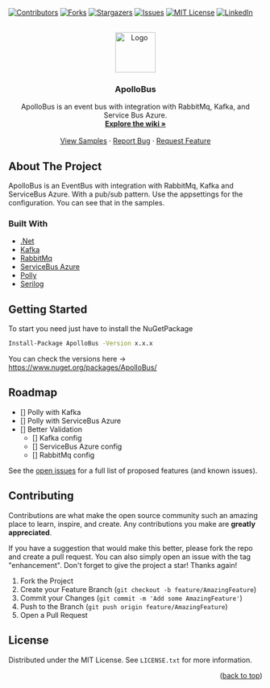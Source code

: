 <div id="top"></div>
<!--
*** Thanks for checking out the Best-README-Template. If you have a suggestion
*** that would make this better, please fork the repo and create a pull request
*** or simply open an issue with the tag "enhancement".
*** Don't forget to give the project a star!
*** Thanks again! Now go create something AMAZING! :D
-->



<!-- PROJECT SHIELDS -->
<!--
*** I'm using markdown "reference style" links for readability.
*** Reference links are enclosed in brackets [ ] instead of parentheses ( ).
*** See the bottom of this document for the declaration of the reference variables
*** for contributors-url, forks-url, etc. This is an optional, concise syntax you may use.
*** https://www.markdownguide.org/basic-syntax/#reference-style-links
-->
[![Contributors][contributors-shield]][contributors-url]
[![Forks][forks-shield]][forks-url]
[![Stargazers][stars-shield]][stars-url]
[![Issues][issues-shield]][issues-url]
[![MIT License][license-shield]][license-url]
[![LinkedIn][linkedin-shield]][linkedin-url]



<!-- PROJECT LOGO -->
<br />
<div align="center">
  <a href="https://github.com/bteixeira/apollobus">
    <img src="images/logo.png" alt="Logo" width="80" height="80">
  </a>

<h3 align="center">ApolloBus</h3>

  <p align="center">
 ApolloBus is an event bus with integration with RabbitMq, Kafka, and Service Bus Azure.
    <br />
    <a href="https://github.com/bteixeira691/ApolloBus/wiki"><strong>Explore the wiki »</strong></a>
    <br />
    <br />
    <a href="https://github.com/bteixeira691/ApolloBus/tree/master/Samples">View Samples</a>
    ·
    <a href="https://github.com/bteixeira691/ApolloBus/issues">Report Bug</a>
    ·
    <a href="https://github.com/bteixeira691/ApolloBus/issues">Request Feature</a>
  </p>
</div>




<!-- ABOUT THE PROJECT -->
## About The Project

ApolloBus is an EventBus with integration with RabbitMq, Kafka and ServiceBus Azure. With a pub/sub pattern.
Use the appsettings for the configuration. You can see that in the samples.






### Built With

* [.Net](https://dotnet.microsoft.com/)
* [Kafka](https://kafka.apache.org/)
* [RabbitMq](https://www.rabbitmq.com/)
* [ServiceBus Azure](https://docs.microsoft.com/en-us/azure/service-bus-messaging/service-bus-messaging-overview)
* [Polly](https://github.com/App-vNext/Polly)
* [Serilog](https://serilog.net/)



<!-- GETTING STARTED -->
## Getting Started

To start you need just have to install the NuGetPackage

  ```sh
  Install-Package ApolloBus -Version x.x.x
  ```
You can check the versions here -> https://www.nuget.org/packages/ApolloBus/






<!-- ROADMAP -->
## Roadmap

- [] Polly with Kafka
- [] Polly with ServiceBus Azure
- [] Better Validation
    - [] Kafka config
    - [] ServiceBus Azure config
    - [] RabbitMq config

See the [open issues](https://github.com/bteixeira691/ApolloBus/issues) for a full list of proposed features (and known issues).





<!-- CONTRIBUTING -->
## Contributing

Contributions are what make the open source community such an amazing place to learn, inspire, and create. Any contributions you make are **greatly appreciated**.

If you have a suggestion that would make this better, please fork the repo and create a pull request. You can also simply open an issue with the tag "enhancement".
Don't forget to give the project a star! Thanks again!

1. Fork the Project
2. Create your Feature Branch (`git checkout -b feature/AmazingFeature`)
3. Commit your Changes (`git commit -m 'Add some AmazingFeature'`)
4. Push to the Branch (`git push origin feature/AmazingFeature`)
5. Open a Pull Request





<!-- LICENSE -->
## License

Distributed under the MIT License. See `LICENSE.txt` for more information.

<p align="right">(<a href="#top">back to top</a>)</p>



<!-- MARKDOWN LINKS & IMAGES -->
<!-- https://www.markdownguide.org/basic-syntax/#reference-style-links -->
[contributors-shield]: https://img.shields.io/github/contributors/bteixeira691/ApolloBus.svg?style=for-the-badge
[contributors-url]: https://github.com/bteixeira691/ApolloBus/graphs/contributors
[forks-shield]: https://img.shields.io/github/forks/bteixeira691/ApolloBus.svg?style=for-the-badge
[forks-url]: https://github.com/bteixeira691/ApolloBus/network/members
[stars-shield]: https://img.shields.io/github/stars/bteixeira691/ApolloBus.svg?style=for-the-badge
[stars-url]: https://github.com/bteixeira691/ApolloBus/stargazers
[issues-shield]: https://img.shields.io/github/issues/bteixeira691/ApolloBus.svg?style=for-the-badge
[issues-url]: https://github.com/bteixeira691/ApolloBus/issues
[license-shield]: https://img.shields.io/github/license/bteixeira691/ApolloBus.svg?style=for-the-badge
[license-url]: https://github.com/bteixeira691/ApolloBus/blob/master/LICENSE
[linkedin-shield]: https://img.shields.io/badge/-LinkedIn-black.svg?style=for-the-badge&logo=linkedin&colorB=555
[linkedin-url]: https://linkedin.com/in/bernardojmteixeira
[product-screenshot]: images/screenshot.png
